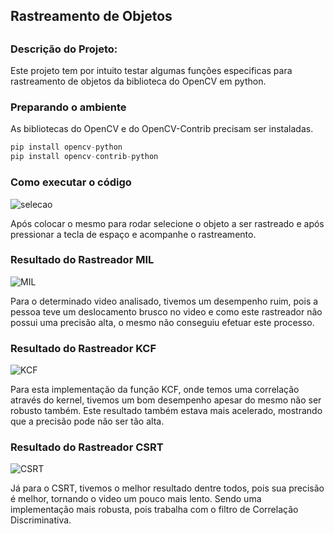 <h2>Rastreamento de Objetos<h2/>
  
<h3>Descrição do Projeto:</h3>

Este projeto tem por intuito testar algumas funções especificas para rastreamento de objetos da biblioteca do OpenCV em python.

<h3>Preparando o ambiente</h3>

As bibliotecas do OpenCV e do OpenCV-Contrib precisam ser instaladas.

~~~python
pip install opencv-python
pip install opencv-contrib-python
~~~

<h3>Como executar o código</h3>

![selecao](https://github.com/RenanNB360/Rastreamento_de_Objetos/assets/87036785/b191bd8a-3537-48f7-b166-7ec9ae4be057)

Após colocar o mesmo para rodar selecione o objeto a ser rastreado e após pressionar a tecla de espaço e acompanhe o rastreamento.

<h3>Resultado do Rastreador MIL</h3>

![MIL](https://github.com/RenanNB360/Rastreamento_de_Objetos/assets/87036785/628f174e-c4bd-4d5a-b708-901f340dc98c)

Para o determinado video analisado, tivemos um desempenho ruim, pois a pessoa teve um deslocamento brusco no video e 
como este rastreador não possui uma precisão alta, o mesmo não conseguiu efetuar este processo.

<h3>Resultado do Rastreador KCF</h3>

![KCF](https://github.com/RenanNB360/Rastreamento_de_Objetos/assets/87036785/0b954e0a-f021-493a-a16c-349d469efe24)

Para esta implementação da função KCF, onde temos uma correlação através do kernel, tivemos um bom desempenho apesar do mesmo não ser
robusto também. Este resultado também estava mais acelerado, mostrando que a precisão pode não ser tão alta.

<h3>Resultado do Rastreador CSRT</h3>

![CSRT](https://github.com/RenanNB360/Rastreamento_de_Objetos/assets/87036785/59d9bd26-bc9f-4d75-beed-124c3871f947)

Já para o CSRT, tivemos o melhor resultado dentre todos, pois sua precisão é melhor, tornando o video um pouco mais lento.
Sendo uma implementação mais robusta, pois trabalha com o filtro de Correlação Discriminativa. 

